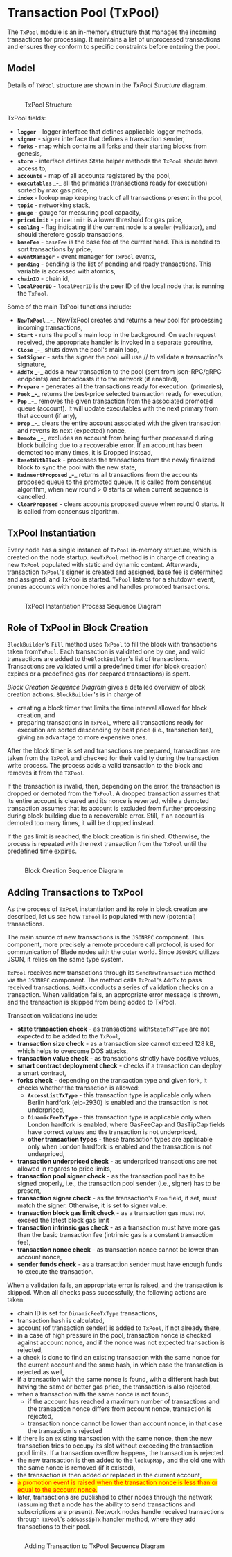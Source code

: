 # Transaction Pool (TxPool)

The `TxPool` module is an in-memory structure that manages the incoming transactions for processing. It maintains a list of unprocessed transactions and ensures they conform to specific constraints before entering the pool.

## Model <a href="#z48tsps1kxeg" id="z48tsps1kxeg"></a>

Details of `TxPool` structure are shown in the _TxPool Structure_ diagram.

<figure><img src="../../.gitbook/assets/txpool_struct.png" alt=""><figcaption><p>TxPool Structure</p></figcaption></figure>

TxPool fields:

* **`logger`** - logger interface that defines applicable logger methods,
* **`signer`** _-_ signer interface that defines a transaction sender,&#x20;
* **`forks`** - map which contains all forks and their starting blocks from genesis,
* **`store`** _-_ interface defines State helper methods the `TxPool` should have access to,
* **`accounts`** - map of all accounts registered by the pool,
* **`executables` **_**-**_ all the primaries (transactions ready for execution) sorted by max gas price,
* **`index`** - lookup map keeping track of all  transactions present in the pool,
* **`topic`** - networking stack,
* **`gauge`** - gauge for measuring pool capacity,
* **`priceLimit`** - `priceLimit` is a lower threshold for gas price,
* **`sealing`** - flag indicating if the current node is a sealer (validator), and should therefore gossip transactions,
* **`baseFee`** - `baseFee` is the base fee of the current head.  This is needed to sort transactions by price,
* **`eventManager`** - event manager for `TxPool` events,
* **`pending`** - pending is the list of pending and ready transactions. This variable is accessed with atomics,
* **`chainID`** - chain id,
* **`localPeerID`** - `localPeerID` is the peer ID of the local node that is running the `TxPool`.

Some of the main TxPool functions include:

* **`NewTxPool` **_**-**_ NewTxPool creates and returns a new pool for processing incoming transactions,
* **`Start`** _-_ runs the pool's main loop in the background.  On each request received, the appropriate handler is invoked in a separate goroutine,
* **`Close` **_**-**_ shuts down the pool's main loop,
* **`SetSigner`** - sets the signer the pool will use // to validate a transaction's signature,
* **`AddTx` **_**-**_ adds a new transaction to the pool (sent from json-RPC/gRPC endpoints) and broadcasts it to the network (if enabled),
* **`Prepare`** - generates all the transactions ready for execution. (primaries),
* **`Peek` **_**-**_ returns the best-price selected transaction ready for execution,
* **`Pop` **_**-**_ removes the given transaction from the associated promoted queue (account). It  will update executables with the next primary from that account (if any),
* **`Drop` **_**-**_ clears the entire account associated with the given transaction and reverts its next (expected) nonce,
* **`Demote` **_**-**_ excludes an account from being further processed during block building due to a recoverable error. If an account has been demoted too many times, it is Dropped instead,
* **`ResetWithBlock`** _-_ processes the transactions from the newly finalized block to sync the pool with the new state,
* **`ReinsertProposed` **_**-**_ returns all transactions from the accounts proposed queue to the promoted queue. It is called from consensus algorithm, when new round > 0 starts or when current sequence is cancelled.
* **`ClearProposed`** _-_ clears accounts proposed queue when round 0 starts. It is called from consensus algorithm.

## TxPool Instantiation <a href="#id-6i4namyk3dh0" id="id-6i4namyk3dh0"></a>

Every node has a single instance of `TxPool` in-memory structure, which is created on the node startup. `NewTxPool` method is in charge of creating a new `TxPool` populated with static and dynamic content. Afterwards, transaction `TxPool`'s signer is created and assigned, base fee is determined and assigned, and TxPool is started. `TxPool` listens for a shutdown event, prunes accounts with nonce holes and handles promoted transactions.

<figure><img src="../../.gitbook/assets/txpool_instantiation_sequence.png" alt=""><figcaption><p>TxPool Instantiation Process Sequence Diagram</p></figcaption></figure>

## Role of TxPool in Block Creation <a href="#id-5qvuftlg7knu" id="id-5qvuftlg7knu"></a>

`BlockBuilder`'s `Fill` method uses `TxPool` to fill the block with transactions taken from`TxPool`. Each transaction is validated one by one, and valid transactions are added to the`BlockBuilder`'s list of transactions. Transactions are validated until a predefined timer (for block creation) expires or a predefined gas (for prepared transactions) is spent.

_Block Creation Sequence Diagram_ gives a detailed overview of block creation actions. `BlockBuilder`'s is in charge of&#x20;

* creating a block timer that limits the time interval allowed for block creation, and
* preparing transactions in `TxPool`,  where all transactions ready for execution are sorted descending by best price (i.e., transaction fee), giving an advantage to more expensive ones.

After the block timer is set and transactions are prepared, transactions are taken from the `TxPool` and checked for their validity during the transaction write process. The process adds a valid transaction to the block and removes it from the `TXPool`.&#x20;

If the transaction is invalid, then, depending on the error, the transaction is dropped or demoted from the `TxPool`. A dropped transaction assumes that its entire account is cleared and its nonce is reverted, while a demoted transaction assumes that its account is excluded from further processing during block building due to a recoverable error. Still, if an account is demoted too many times, it will be dropped instead.&#x20;

If the gas limit is reached, the block creation is finished. Otherwise, the process is repeated with the next transaction from the `TxPool` until the predefined time expires.

<figure><img src="../../.gitbook/assets/txpool_block_creation_sequence (3).png" alt=""><figcaption><p>Block Creation Sequence Diagram</p></figcaption></figure>

## Adding Transactions to TxPool <a href="#n6hacokagz2u" id="n6hacokagz2u"></a>

As the process of `TxPool` instantiation and its role in block creation are described, let us see how `TxPool` is populated with new (potential) transactions.

The main source of new transactions is the `JSONRPC` component. This component, more precisely a remote procedure call protocol, is used for communication of Blade nodes with the outer world. Since `JSONRPC` utilizes JSON, it relies on the same type system.

`TxPool` receives new transactions through its `SendRawTransaction` method via the `JSONRPC` component. The method calls `TxPool`'s `AddTx` to pass received transactions. `AddTx` conducts a series of validation checks on a transaction. When validation fails, an appropriate error message is thrown, and the transaction is skipped from being added to TxPool.&#x20;

Transaction validations include:

* **state transaction check** - as transactions with`StateTxPType` are not expected to be added to the `TxPool`,
* **transaction size check** - as a transaction size cannot exceed 128 kB, which helps to overcome DOS attacks,
* **transaction value check** - as transactions strictly have positive values,&#x20;
* **smart contract deployment check** - checks if a transaction can deploy a smart contract,
* **forks check** - depending on the transaction type and given fork, it checks whether the transaction is allowed:
  * **`AccessListTxType`** - this transaction type is applicable only when Berlin hardfork (eip-2930) is enabled and the transaction is not underpriced,
  * **`DinamicFeeTxType`** - this transaction type is applicable only when London hardfork is enabled, where GasFeeCap and GasTipCap fields have correct values and the transaction is not underpriced, &#x20;
  * **other transaction types** - these transaction types are applicable only when London hardfork is enabled and the transaction is not underpriced,
* **transaction underpriced check** - as underpriced transactions are not allowed in regards to price limits,&#x20;
* **transaction pool signer check** - as the transaction pool has to be signed properly, i.e., the transaction pool sender (i.e., signer) has to be present,
* **transaction signer check** - as the transaction's `From` field, if set, must match the signer. Otherwise, it is set to signer value. &#x20;
* **transaction block gas limit check** - as a transaction gas must not exceed the latest block gas limit&#x20;
* **transaction intrinsic gas check** - as a transaction must have more gas than the basic transaction fee (intrinsic gas is a constant transaction fee),
* **transaction nonce check** - as transaction nonce cannot be lower than account nonce,
* **sender funds check** - as a transaction sender must have enough funds to execute the transaction.

When a validation fails, an appropriate error is raised, and the transaction is skipped. When all checks pass successfully, the following actions are taken:

* chain ID is set for `DinamicFeeTxType` transactions,
* transaction hash is calculated,
* account (of transaction sender) is added to `TxPool`, if not already there,
* in a case of high pressure in the pool, transaction nonce is checked against account nonce, and if the nonce was not expected transaction is rejected,
* a check is done to find an existing transaction with the same nonce for the current account and the same hash, in which case the transaction is rejected as well,
* if a transaction with the same nonce is found, with a different hash but having the same or better gas price, the transaction is also rejected,  &#x20;
* when a transaction with the same nonce is not found,&#x20;
  * if the account has reached a maximum number of transactions and the transaction nonce differs from account nonce, transaction is rejected,
  * transaction nonce cannot be lower than account nonce, in that case the transaction is rejected
* if there is an existing transaction with the same nonce, then the new transaction tries to occupy its slot without exceeding the transaction pool limits. If a transaction overflow happens, the transaction is rejected.
* the new transaction is then added to the `lookupMap,` and the old one with the same nonce is removed (if it existed),
* the transaction is then added or replaced in the current account,
* <mark style="color:red;">a promotion event is raised when the transaction nonce is less than or equal to the account nonce.</mark>
* later, transactions are published to other nodes through the network (assuming that a node has the ability to send transactions and subscriptions are present). Network nodes handle received transactions through `TxPool`'s `addGossipTx` handler method, where they add transactions to their pool.&#x20;

<figure><img src="../../.gitbook/assets/txpool_add_tx_sequence (2).png" alt=""><figcaption><p>Adding Transaction to TxPool Sequence Diagram</p></figcaption></figure>
